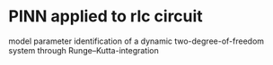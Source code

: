 # PINN applied to rlc circuit
 model parameter identification of a dynamic two-degree-of-freedom system through Runge–Kutta-integration
